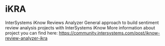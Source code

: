# iKRA
InterSystems iKnow Reviews Analyzer
General approach to build sentiment review analysis projects with InterSystems iKnow
More information about project you can find here: https://community.intersystems.com/post/iknow-review-analyzer-ikra